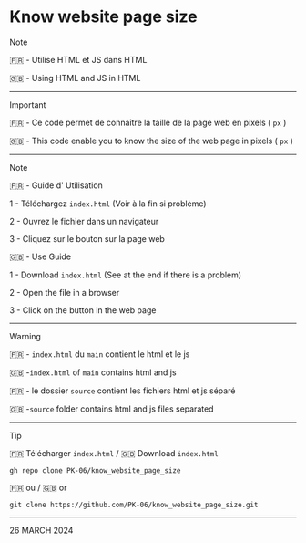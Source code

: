# Know website page size
> [!NOTE]
> 🇫🇷 - Utilise HTML et JS dans HTML
> 
> 🇬🇧 - Using HTML and JS in HTML

----------
> [!IMPORTANT]
> 🇫🇷 - Ce code permet de connaître la taille de la page web en pixels ( `px` )
>
> 🇬🇧 - This code enable you to know the size of the web page in pixels ( `px` )

----------

> [!NOTE]
>
> 🇫🇷 - Guide d' Utilisation 
>
> 1 - Téléchargez `index.html` (Voir à la fin si problème)
>
> 2 - Ouvrez le fichier dans un navigateur
>
> 3 - Cliquez sur le bouton sur la page web
>
>
> 🇬🇧 - Use Guide 
>
> 1 - Download `index.html` (See at the end if there is a problem) 
>
> 2 - Open the file in a browser 
>
> 3 - Click on the button in the web page

----------

> [!WARNING]
> 🇫🇷 - `index.html` du `main` contient le html et le js
>
> 🇬🇧 -`index.html` of `main` contains html and js
> 
> 🇫🇷 - le dossier `source` contient les fichiers html et js séparé
>
> 🇬🇧 -`source` folder contains html and js files separated

----------

> [!TIP]
> 🇫🇷 Télécharger `index.html` / 🇬🇧 Download `index.html`
> 
> `gh repo clone PK-06/know_website_page_size`
>
> 🇫🇷 ou / 🇬🇧 or
> 
> `git clone https://github.com/PK-06/know_website_page_size.git`

----------

26 MARCH 2024
